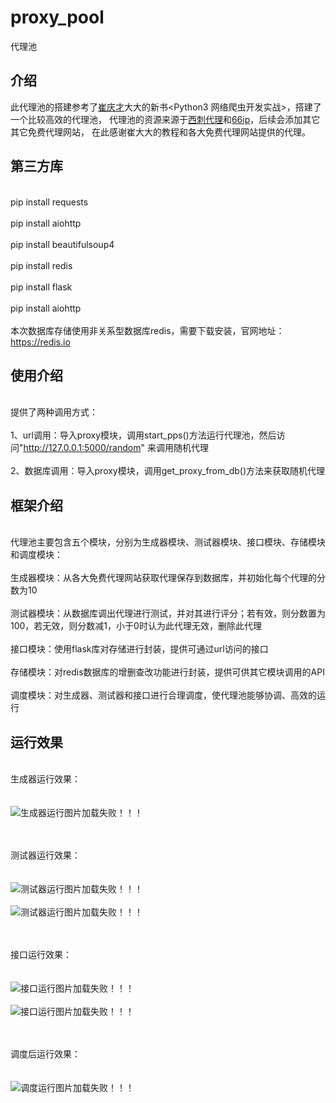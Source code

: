# proxy_pool
代理池

## 介绍
此代理池的搭建参考了[崔庆才](https://cuiqingcai.com/)大大的新书<Python3 网络爬虫开发实战>，搭建了一个比较高效的代理池，
代理池的资源来源于[西刺代理](http://www.xicidaili.com/)和[66ip](http://www.66ip.cn/)，后续会添加其它其它免费代理网站，
在此感谢崔大大的教程和各大免费代理网站提供的代理。

## 第三方库
<br> pip install requests </br>
<br> pip install aiohttp </br>
<br> pip install beautifulsoup4 </br>
<br> pip install redis </br>
<br> pip install flask </br>
<br> pip install aiohttp </br>
<br> 本次数据库存储使用非关系型数据库redis，需要下载安装，官网地址：https://redis.io </br>

## 使用介绍
<br>提供了两种调用方式：</br>
<br>1、url调用：导入proxy模块，调用start_pps()方法运行代理池，然后访问"http://127.0.0.1:5000/random"  来调用随机代理</br>
<br>2、数据库调用：导入proxy模块，调用get_proxy_from_db()方法来获取随机代理

## 框架介绍
<br>代理池主要包含五个模块，分别为生成器模块、测试器模块、接口模块、存储模块和调度模块：</br>
<br>生成器模块：从各大免费代理网站获取代理保存到数据库，并初始化每个代理的分数为10</br>
<br>测试器模块：从数据库调出代理进行测试，并对其进行评分；若有效，则分数置为100，若无效，则分数减1，小于0时认为此代理无效，删除此代理</br>
<br>接口模块：使用flask库对存储进行封装，提供可通过url访问的接口</br>
<br>存储模块：对redis数据库的增删查改功能进行封装，提供可供其它模块调用的API</br>
<br>调度模块：对生成器、测试器和接口进行合理调度，使代理池能够协调、高效的运行

## 运行效果
<br> 生成器运行效果： </br>
<br>  </br>
![生成器运行图片加载失败！！！]()
<br>  </br>

<br> 测试器运行效果： </br>
<br>  </br>
![测试器运行图片加载失败！！！]()
<br>  </br>
![测试器运行图片加载失败！！！]()
<br>  </br>

<br> 接口运行效果： </br>
<br>  </br>
![接口运行图片加载失败！！！]()
<br>  </br>
![接口运行图片加载失败！！！]()
<br>  </br>

<br> 调度后运行效果： </br>
<br>  </br>
![调度运行图片加载失败！！！]()
<br>  </br>
